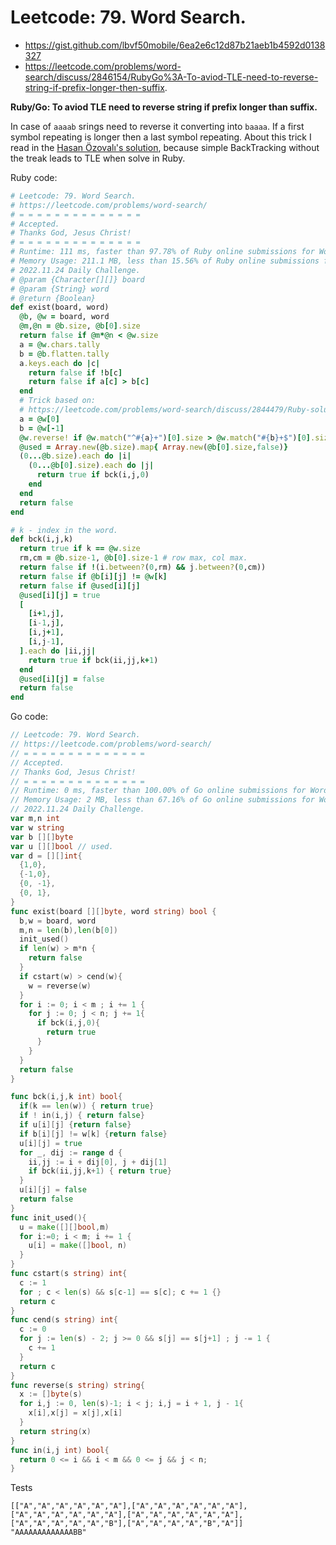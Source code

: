 # Leetcode: 79. Word Search.

- https://gist.github.com/lbvf50mobile/6ea2e6c12d87b21aeb1b4592d0138327
- https://leetcode.com/problems/word-search/discuss/2846154/RubyGo%3A-To-aviod-TLE-need-to-reverse-string-if-prefix-longer-then-suffix.

**Ruby/Go: To aviod TLE need to reverse string if prefix longer than suffix.**

In case of `aaaab` srings need to reverse it converting into `baaaa`.  If a first symbol repeating is longer then a last symbol repeating.
About this trick I read in the [Hasan Özovalı's solution](https://leetcode.com/problems/word-search/discuss/2844479/ruby-solution), because simple BackTracking without the treak leads to TLE when solve in Ruby.

Ruby code:
```Ruby
# Leetcode: 79. Word Search.
# https://leetcode.com/problems/word-search/
# = = = = = = = = = = = = = =
# Accepted.
# Thanks God, Jesus Christ!
# = = = = = = = = = = = = = =
# Runtime: 111 ms, faster than 97.78% of Ruby online submissions for Word Search.
# Memory Usage: 211.1 MB, less than 15.56% of Ruby online submissions for Word Search.
# 2022.11.24 Daily Challenge.
# @param {Character[][]} board
# @param {String} word
# @return {Boolean}
def exist(board, word)
  @b, @w = board, word
  @m,@n = @b.size, @b[0].size
  return false if @m*@n < @w.size
  a = @w.chars.tally
  b = @b.flatten.tally
  a.keys.each do |c|
    return false if !b[c]
    return false if a[c] > b[c]
  end
  # Trick based on:
  # https://leetcode.com/problems/word-search/discuss/2844479/Ruby-solution
  a = @w[0]
  b = @w[-1]
  @w.reverse! if @w.match("^#{a}+")[0].size > @w.match("#{b}+$")[0].size
  @used = Array.new(@b.size).map{ Array.new(@b[0].size,false)}
  (0...@b.size).each do |i|
    (0...@b[0].size).each do |j|
      return true if bck(i,j,0)
    end
  end
  return false
end

# k - index in the word.
def bck(i,j,k)
  return true if k == @w.size
  rm,cm = @b.size-1, @b[0].size-1 # row max, col max.
  return false if !(i.between?(0,rm) && j.between?(0,cm))
  return false if @b[i][j] != @w[k]
  return false if @used[i][j]
  @used[i][j] = true
  [
    [i+1,j],
    [i-1,j],
    [i,j+1],
    [i,j-1],
  ].each do |ii,jj|
    return true if bck(ii,jj,k+1)
  end
  @used[i][j] = false
  return false
end

```

Go code:
```Go
// Leetcode: 79. Word Search.
// https://leetcode.com/problems/word-search/
// = = = = = = = = = = = = = =
// Accepted.
// Thanks God, Jesus Christ!
// = = = = = = = = = = = = = =
// Runtime: 0 ms, faster than 100.00% of Go online submissions for Word Search.
// Memory Usage: 2 MB, less than 67.16% of Go online submissions for Word Search.
// 2022.11.24 Daily Challenge.
var m,n int
var w string
var b [][]byte
var u [][]bool // used.
var d = [][]int{
  {1,0},
  {-1,0},
  {0, -1},
  {0, 1},
}
func exist(board [][]byte, word string) bool {
  b,w = board, word
  m,n = len(b),len(b[0])
  init_used()
  if len(w) > m*n {
    return false
  }
  if cstart(w) > cend(w){
    w = reverse(w)
  }
  for i := 0; i < m ; i += 1 {
    for j := 0; j < n; j += 1{
      if bck(i,j,0){
        return true
      }
    }
  }
  return false
}

func bck(i,j,k int) bool{
  if(k == len(w)) { return true}
  if ! in(i,j) { return false}
  if u[i][j] {return false}
  if b[i][j] != w[k] {return false}
  u[i][j] = true
  for _, dij := range d {
    ii,jj := i + dij[0], j + dij[1]
    if bck(ii,jj,k+1) { return true} 
  }
  u[i][j] = false
  return false
}
func init_used(){
  u = make([][]bool,m)
  for i:=0; i < m; i += 1 {
    u[i] = make([]bool, n)
  }
}
func cstart(s string) int{
  c := 1
  for ; c < len(s) && s[c-1] == s[c]; c += 1 {}
  return c
}
func cend(s string) int{
  c := 0
  for j := len(s) - 2; j >= 0 && s[j] == s[j+1] ; j -= 1 {
    c += 1
  }
  return c
}
func reverse(s string) string{
  x := []byte(s)
  for i,j := 0, len(s)-1; i < j; i,j = i + 1, j - 1{
    x[i],x[j] = x[j],x[i]
  }
  return string(x)
}
func in(i,j int) bool{
  return 0 <= i && i < m && 0 <= j && j < n;
}
```

Tests
```
[["A","A","A","A","A","A"],["A","A","A","A","A","A"],["A","A","A","A","A","A"],["A","A","A","A","A","A"],["A","A","A","A","A","B"],["A","A","A","A","B","A"]]
"AAAAAAAAAAAAABB"
```

